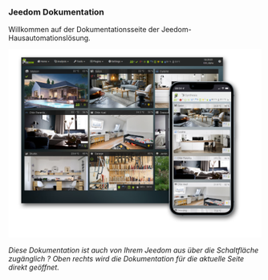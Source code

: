 ### Jeedom Dokumentation

Willkommen auf der Dokumentationsseite der Jeedom-Hausautomationslösung.

<div id="div_searchBar"></div>

![Présentation](../img/img_home.png)

*Diese Dokumentation ist auch von Ihrem Jeedom aus über die Schaltfläche zugänglich ? Oben rechts wird die Dokumentation für die aktuelle Seite direkt geöffnet.*
